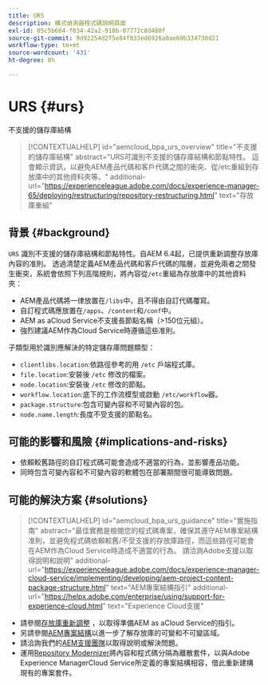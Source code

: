 ```yaml
---
title: URS
description: 模式偵測器程式碼說明頁面
exl-id: 05c5b664-f034-42a2-918b-07772c8d480f
source-git-commit: 9d92254d2f5e84f833ed6926a0ae69b334730d21
workflow-type: tm+mt
source-wordcount: '431'
ht-degree: 0%

---
```


# URS {#urs}

不支援的儲存庫結構

>[!CONTEXTUALHELP]
>id="aemcloud_bpa_urs_overview"
>title="不支援的儲存庫結構"
>abstract="URS可識別不支援的儲存庫結構和節點特性。 這會顯示資訊，以避免AEM產品代碼和客戶代碼之間的衝突、從/etc重組到存放庫中的其他資料夾等。"
>additional-url="https://experienceleague.adobe.com/docs/experience-manager-65/deploying/restructuring/repository-restructuring.html" text="存放庫重組"

## 背景 {#background}

`URS` 識別不支援的儲存庫結構和節點特性。自AEM 6.4起，已提供重新調整存放庫內容的准則。 透過清楚定義AEM產品代碼和客戶代碼的階層，並避免兩者之間發生衝突，系統會依照下列高階規則，將內容從`/etc`重組為存放庫中的其他資料夾：

* AEM產品代碼將一律放置在`/libs`中，且不得由自訂代碼覆寫。
* 自訂程式碼應放置在`/apps`、`/content`和`/conf`中。
* AEM as aCloud Service不支援長節點名稱（>150位元組）。
* 強烈建議AEM作為Cloud Service時遵循這些准則。

子類型用於識別應解決的特定儲存庫問題類型：
* `clientlibs.location`:依路徑參考的用 `/etc` 戶端程式庫。
* `file.location`:安裝後 `/etc` 修改的檔案。
* `node.location`:安裝後 `/etc` 修改的節點。
* `workflow.location`:底下的工作流模型或啟動 `/etc/workflow`器。
* `package.structure`:包含可變內容和不可變內容的包。
* `node.name.length`:長度不受支援的節點名。

## 可能的影響和風險 {#implications-and-risks}

* 依賴較舊路徑的自訂程式碼可能會造成不適當的行為，並影響產品功能。
* 同時包含可變內容和不可變內容的軟體包在部署期間很可能導致問題。

## 可能的解決方案 {#solutions}

>[!CONTEXTUALHELP]
>id="aemcloud_bpa_urs_guidance"
>title="實施指南"
>abstract="最佳實務是檢閱您的程式碼專案，確保其遵守AEM專案結構准則，並避免程式碼依賴較舊/不受支援的存放庫路徑，而這些路徑可能會在AEM作為Cloud Service時造成不適當的行為。 請洽詢Adobe支援以取得說明和說明"
>additional-url="https://experienceleague.adobe.com/docs/experience-manager-cloud-service/implementing/developing/aem-project-content-package-structure.html" text="AEM專案結構指引"
>additional-url="https://helpx.adobe.com/enterprise/using/support-for-experience-cloud.html" text="Experience Cloud支援"

* 請參閱[存放庫重新調整](https://experienceleague.adobe.com/docs/experience-manager-65/deploying/restructuring/repository-restructuring.html) ，以取得準備AEM as aCloud Service的指引。
* 另請參閱[AEM專案結構](https://experienceleague.adobe.com/docs/experience-manager-cloud-service/implementing/developing/aem-project-content-package-structure.html)以進一步了解存放庫的可變和不可變區域。
* 請洽詢我們的[AEM支援團隊](https://helpx.adobe.com/enterprise/using/support-for-experience-cloud.html)以取得說明或解決問題。
* 運用[Repository Modernizer](https://experienceleague.adobe.com/docs/experience-manager-cloud-service/moving/refactoring-tools/repo-modernizer.html#refactoring-tools)將內容和程式碼分隔為離散套件，以與Adobe Experience ManagerCloud Service所定義的專案結構相容，借此重新建構現有的專案套件。
